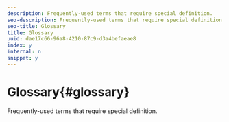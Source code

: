 ```yaml
---
description: Frequently-used terms that require special definition.
seo-description: Frequently-used terms that require special definition.
seo-title: Glossary
title: Glossary
uuid: dae17c66-96a8-4210-87c9-d3a4befaeae8
index: y
internal: n
snippet: y
---
```


# Glossary{#glossary}

Frequently-used terms that require special definition.

